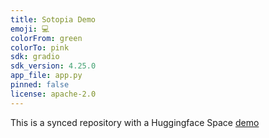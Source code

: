 ```yaml
---
title: Sotopia Demo
emoji: 💻
colorFrom: green
colorTo: pink
sdk: gradio
sdk_version: 4.25.0
app_file: app.py
pinned: false
license: apache-2.0
---
```


This is a synced repository with a Huggingface Space [demo](https://huggingface.co/spaces/wdplx/Sotopia-demo)
